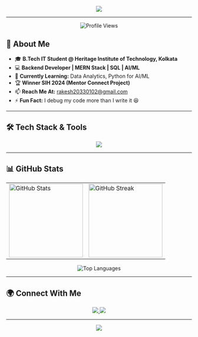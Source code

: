 <!--
**Rakesh036/Rakesh036** is a ✨ _special_ ✨ repository because its `README.md` (this file) appears on your GitHub profile.

Here are some ideas to get you started:

- 🔭 I’m currently working on ...
- 🌱 I’m currently learning ...
- 👯 I’m looking to collaborate on ...
- 🤔 I’m looking for help with ...
- 💬 Ask me about ...
- 📫 How to reach me: ...
- 😄 Pronouns: ...
- ⚡ Fun fact: ...
-->



<!-- Animated Name -->
<p align="center">
  <a>
    <img src="https://readme-typing-svg.demolab.com?font=Fira+Code&size=30&pause=1000&color=6CC644&center=true&vCenter=true&width=800&lines=Hello,+I'm+Rakesh+Kumar!;Passionate+Developer+%7C+Tech+Enthusiast;Backend+%7C+SQL+%7C+Cloud+%7C+AI/ML;Always+Learning+%7C+Building+Awesome+Projects!"/>
  </a>
</p>

---

<!-- Profile Views -->
<p align="center">
  <img src="https://komarev.com/ghpvc/?username=Rakesh036&label=Profile%20Views&color=0e75b6&style=flat" alt="Profile Views" />
</p>

<!-- About Me -->
## 🚀 About Me
- 🎓 **B.Tech IT Student @ Heritage Institute of Technology, Kolkata**
- 💻 **Backend Developer | MERN Stack | SQL | AI/ML**
- 🌱 **Currently Learning:** Data Analytics, Python for AI/ML
- 🏆 **Winner SIH 2024 (Mentor Connect Project)**
- 📫 **Reach Me At:** rakesh20330102@gmail.com
- ⚡ **Fun Fact:** I debug my code more than I write it 😆

---

<!-- Skills & Tools -->
## 🛠 Tech Stack & Tools
<p align="center">
  <img src="https://skillicons.dev/icons?i=c,java,js,python,react,nodejs,express,mongodb,postgresql,git,github,postman&perline=6"/>
</p>


---

<!-- GitHub Stats -->
## 📊 GitHub Stats
<table align="center">
  <tr>
    <td>
      <img align="center" src="https://github-readme-stats.vercel.app/api?username=Rakesh036&show_icons=true&theme=dark&hide_border=true" alt="GitHub Stats" height="200" />
    </td>
    <td>
      <img align="center" src="https://github-readme-streak-stats.herokuapp.com/?user=Rakesh036&theme=dark&hide_border=true" alt="GitHub Streak" height="200" />
    </td>
  </tr>
</table>

<p align="center">
  <img src="https://github-readme-stats.vercel.app/api/top-langs?username=Rakesh036&show_icons=true&theme=dark&layout=compact&hide_border=true" alt="Top Languages"/>
</p>

---

<!-- Connect With Me -->
## 🌍 Connect With Me
<p align="center">
  <a href="https://www.linkedin.com/in/rakeshpower">
    <img src="https://skillicons.dev/icons?i=linkedin"/>
  </a>
  <a href="https://github.com/Rakesh036">
    <img src="https://skillicons.dev/icons?i=github"/>
  </a>
</p>


---

<p align="center">
  <img src="https://capsule-render.vercel.app/api?type=waving&color=gradient&height=150&section=footer&text=Thank%20You%20for%20Visiting!"/>
</p>

